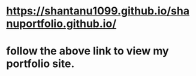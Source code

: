 # https://shantanu1099.github.io/shanuportfolio.github.io/ 
# follow the above link to view my portfolio site.
